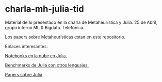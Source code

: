 # charla-mh-julia-tid
Material de lo presentado en la charla de Metaheurística y Julia. 25 de Abril, grupo interno ML &amp; Bigdata. Telefónica.

Los papers sobre Metaheurísticas estan en este repositorio.

Enlaces interesantes:

[Notebooks en la nube en Julia.](https://juliabox.com/)

[Benchmarks de Julia con otros lenguajes.](https://julialang.org/benchmarks/)

[Papers sobre Julia](https://julialang.org/research/)


